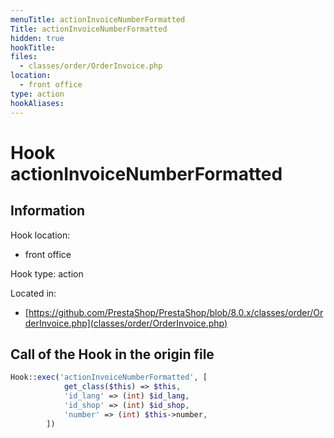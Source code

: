 ```yaml
---
menuTitle: actionInvoiceNumberFormatted
Title: actionInvoiceNumberFormatted
hidden: true
hookTitle: 
files:
  - classes/order/OrderInvoice.php
location:
  - front office
type: action
hookAliases:
---
```


# Hook actionInvoiceNumberFormatted

## Information

Hook location:
  - front office

Hook type: action

Located in: 
  - [https://github.com/PrestaShop/PrestaShop/blob/8.0.x/classes/order/OrderInvoice.php](classes/order/OrderInvoice.php)

## Call of the Hook in the origin file

```php
Hook::exec('actionInvoiceNumberFormatted', [
            get_class($this) => $this,
            'id_lang' => (int) $id_lang,
            'id_shop' => (int) $id_shop,
            'number' => (int) $this->number,
        ])
```